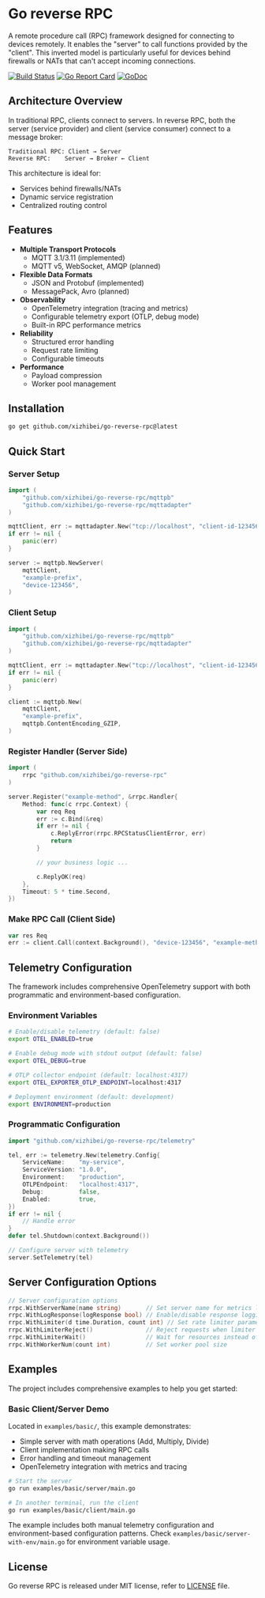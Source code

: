 # Go reverse RPC

A remote procedure call (RPC) framework designed for connecting to devices remotely. It enables the "server" to call functions provided by the "client". This inverted model is particularly useful for devices behind firewalls or NATs that can't accept incoming connections.

[![Build Status](https://github.com/xizhibei/go-reverse-rpc/actions/workflows/go.yml/badge.svg)](https://github.com/xizhibei/go-reverse-rpc/actions/workflows/go.yml)
[![Go Report Card](https://goreportcard.com/badge/github.com/xizhibei/go-reverse-rpc)](https://goreportcard.com/report/github.com/xizhibei/go-reverse-rpc)
[![GoDoc](https://pkg.go.dev/badge/github.com/xizhibei/go-reverse-rpc?status.svg)](https://pkg.go.dev/github.com/xizhibei/go-reverse-rpc?tab=doc)
<!-- [![codecov](https://codecov.io/gh/xizhibei/go-reverse-rpc/branch/master/graph/badge.svg)](https://codecov.io/gh/xizhibei/go-reverse-rpc) -->
<!-- [![Sourcegraph](https://sourcegraph.com/github.com/xizhibei/go-reverse-rpc/-/badge.svg)](https://sourcegraph.com/github.com/xizhibei/go-reverse-rpc?badge) -->
<!-- [![Release](https://img.shields.io/github/release/xizhibei/go-reverse-rpc.svg?style=flat-square)](https://github.com/xizhibei/go-reverse-rpc/releases) -->

## Architecture Overview

In traditional RPC, clients connect to servers. In reverse RPC, both the server (service provider) and client (service consumer) connect to a message broker:

```
Traditional RPC: Client → Server
Reverse RPC:    Server → Broker ← Client
```

This architecture is ideal for:
- Services behind firewalls/NATs
- Dynamic service registration
- Centralized routing control

## Features

- **Multiple Transport Protocols**
  - MQTT 3.1/3.11 (implemented)
  - MQTT v5, WebSocket, AMQP (planned)
- **Flexible Data Formats**
  - JSON and Protobuf (implemented)
  - MessagePack, Avro (planned)
- **Observability**
  - OpenTelemetry integration (tracing and metrics)
  - Configurable telemetry export (OTLP, debug mode)
  - Built-in RPC performance metrics
- **Reliability**
  - Structured error handling
  - Request rate limiting
  - Configurable timeouts
- **Performance**
  - Payload compression
  - Worker pool management

## Installation

```bash
go get github.com/xizhibei/go-reverse-rpc@latest
```

## Quick Start

### Server Setup
```go
import (
    "github.com/xizhibei/go-reverse-rpc/mqttpb"
    "github.com/xizhibei/go-reverse-rpc/mqttadapter"
)

mqttClient, err := mqttadapter.New("tcp://localhost", "client-id-123456-server")
if err != nil {
    panic(err)
}

server := mqttpb.NewServer(
    mqttClient,
    "example-prefix",
    "device-123456",
)
```

### Client Setup
```go
import (
    "github.com/xizhibei/go-reverse-rpc/mqttpb"
    "github.com/xizhibei/go-reverse-rpc/mqttadapter"
)

mqttClient, err := mqttadapter.New("tcp://localhost", "client-id-123456-client")
if err != nil {
    panic(err)
}

client := mqttpb.New(
    mqttClient,
    "example-prefix",
    mqttpb.ContentEncoding_GZIP,
)
```

### Register Handler (Server Side)
```go
import (
    rrpc "github.com/xizhibei/go-reverse-rpc"
)

server.Register("example-method", &rrpc.Handler{
    Method: func(c rrpc.Context) {
        var req Req
        err := c.Bind(&req)
        if err != nil {
            c.ReplyError(rrpc.RPCStatusClientError, err)
            return
        }

        // your business logic ...

        c.ReplyOK(req)
    },
    Timeout: 5 * time.Second,
})
```

### Make RPC Call (Client Side)
```go
var res Req
err := client.Call(context.Background(), "device-123456", "example-method", &reqParams, &res)
```

## Telemetry Configuration

The framework includes comprehensive OpenTelemetry support with both programmatic and environment-based configuration.

### Environment Variables

```bash
# Enable/disable telemetry (default: false)
export OTEL_ENABLED=true

# Enable debug mode with stdout output (default: false)  
export OTEL_DEBUG=true

# OTLP collector endpoint (default: localhost:4317)
export OTEL_EXPORTER_OTLP_ENDPOINT=localhost:4317

# Deployment environment (default: development)
export ENVIRONMENT=production
```

### Programmatic Configuration

```go
import "github.com/xizhibei/go-reverse-rpc/telemetry"

tel, err := telemetry.New(telemetry.Config{
    ServiceName:    "my-service",
    ServiceVersion: "1.0.0", 
    Environment:    "production",
    OTLPEndpoint:   "localhost:4317",
    Debug:          false,
    Enabled:        true,
})
if err != nil {
    // Handle error
}
defer tel.Shutdown(context.Background())

// Configure server with telemetry
server.SetTelemetry(tel)
```

## Server Configuration Options

```go
// Server configuration options
rrpc.WithServerName(name string)       // Set server name for metrics labels
rrpc.WithLogResponse(logResponse bool) // Enable/disable response logging
rrpc.WithLimiter(d time.Duration, count int) // Set rate limiter parameters
rrpc.WithLimiterReject()               // Reject requests when limiter is full (default)
rrpc.WithLimiterWait()                 // Wait for resources instead of rejecting
rrpc.WithWorkerNum(count int)          // Set worker pool size
```

## Examples

The project includes comprehensive examples to help you get started:

### Basic Client/Server Demo

Located in `examples/basic/`, this example demonstrates:
- Simple server with math operations (Add, Multiply, Divide)
- Client implementation making RPC calls
- Error handling and timeout management
- OpenTelemetry integration with metrics and tracing

```bash
# Start the server
go run examples/basic/server/main.go

# In another terminal, run the client
go run examples/basic/client/main.go
```

The example includes both manual telemetry configuration and environment-based configuration patterns. Check `examples/basic/server-with-env/main.go` for environment variable usage.


## License

Go reverse RPC is released under MIT license, refer to [LICENSE](LICENSE) file.
